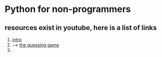 # Python for non-programmers
## resources exist in youtube, here is a list of links
1. [intro](https://www.youtube.com/watch?v=pNaalSGMGnY) 
2. --> [the guessing game](https://www.youtube.com/watch?v=5RyDnqtOiRk)
3. 